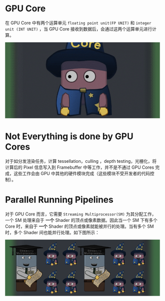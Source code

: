# GPU Core

在 GPU Core 中有两个运算单元 `floating point unit(FP UNIT)` 和 `integer unit (INT UNIT)` ，当 GPU Core 接收到数据后，会通过这两个运算单元进行计算。

![](assets/Render%20Hell%20-%20Book%202%20Pipeline/GIF_9-14-2021_9-27-55_AM.gif)

# Not Everything is done by GPU Cores

对于如分发渲染任务，计算 tessellation，culling ，depth testing，光栅化，将计算后的 Pixel 信息写入到 Framebuffer 中等工作，并不是不通过 GPU Cores 完成，这些工作会由 GPU 中其他的硬件模块完成（这些模块不受开发者的代码控制）。

# Parallel Running Pipelines

对于 GPU Core 而言，它需要 `Streaming Multiprocessor(SM)` 为其分配工作，一个 SM 处理来自于 **一个** Shader 的顶点或像素数据。因此当一个 SM 下有多个 Core 时，来自于 **一个** Shader 的顶点或像素就能被并行的处理。当有多个 SM 时，多个 Shader 间也能并行处理。如下图所示：

![](assets/Render%20Hell%20-%20Book%202%20Pipeline/Untitled.png)